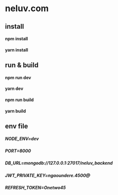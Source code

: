 # neluv.com


## install

#### npm install
#### yarn install

## run & build

#### npm run dev
#### yarn dev

#### npm run build
#### yarn build

## env file
##### NODE_ENV=dev
##### PORT=8000
##### DB_URL=mongodb://127.0.0.1:27017/neluv_backend
##### JWT_PRIVATE_KEY=ngaoundere.4500@
##### REFRESH_TOKEN=Onetwo45